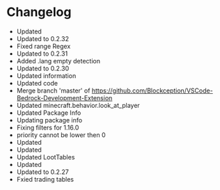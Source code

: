 # Changelog 
- Updated
- Updated to 0.2.32
- Fixed range Regex
- Updated to 0.2.31
- Added .lang empty detection
- Updated to 0.2.30
- Updated information
- Updated code
- Merge branch 'master' of https://github.com/Blockception/VSCode-Bedrock-Development-Extension
- Updated minecraft.behavior.look_at_player
- Updated Package Info
- Updating package info
- Fixing filters for 1.16.0
- priority cannot be lower then 0
- Updated
- Updated
- Updated LootTables
- Updated
- Updated to 0.2.27
- Fxied trading tables